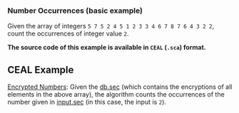 ### Number Occurrences (basic example)

Given the array of integers ```5 7 5 2 4 5 1 2 3 3 4 6 7 8 7 6 4 3 2 2```, count the occurrences of integer value ```2```.

**The source code of this example is available in `CEAL` (`.sca`) format.**

CEAL Example
------------
[Encrypted Numbers](https://github.com/momalab/privacy_benchmarks/tree/master/numOccurrences/numOccurrences_s.sca): Given the [db.sec](https://github.com/momalab/privacy_benchmarks/tree/master/numOccurrences/db.sec) (which contains the encryptions of all elements in the above array), the algorithm counts the occurrences of the number given in [input.sec](https://github.com/momalab/privacy_benchmarks/tree/master/numOccurrences/input.sec) (in this case, the input is `2`).

